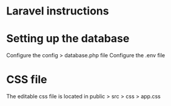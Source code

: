 # Laravel instructions

Setting up the database
========================

Configure the config > database.php file
Configure the .env file

CSS file
=========
The editable css file is located in public > src > css > app.css
